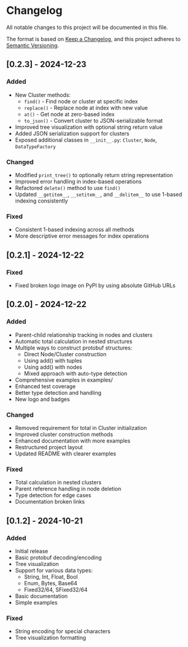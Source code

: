# Changelog

All notable changes to this project will be documented in this file.

The format is based on [Keep a Changelog](https://keepachangelog.com/en/1.0.0/),
and this project adheres to [Semantic Versioning](https://semver.org/spec/v2.0.0.html).

## [0.2.3] - 2024-12-23

### Added
- New Cluster methods:
  - `find()` - Find node or cluster at specific index
  - `replace()` - Replace node at index with new value
  - `at()` - Get node at zero-based index
  - `to_json()` - Convert cluster to JSON-serializable format
- Improved tree visualization with optional string return value
- Added JSON serialization support for clusters
- Exposed additional classes in `__init__.py`: `Cluster`, `Node`, `DataTypeFactory`

### Changed
- Modified `print_tree()` to optionally return string representation
- Improved error handling in index-based operations
- Refactored `delete()` method to use `find()`
- Updated `__getitem__`, `__setitem__`, and `__delitem__` to use 1-based indexing consistently

### Fixed
- Consistent 1-based indexing across all methods
- More descriptive error messages for index operations

## [0.2.1] - 2024-12-22

### Fixed
- Fixed broken logo image on PyPI by using absolute GitHub URLs

## [0.2.0] - 2024-12-22

### Added
- Parent-child relationship tracking in nodes and clusters
- Automatic total calculation in nested structures
- Multiple ways to construct protobuf structures:
  - Direct Node/Cluster construction
  - Using add() with tuples
  - Using add() with nodes
  - Mixed approach with auto-type detection
- Comprehensive examples in examples/
- Enhanced test coverage
- Better type detection and handling
- New logo and badges

### Changed
- Removed requirement for total in Cluster initialization
- Improved cluster construction methods
- Enhanced documentation with more examples
- Restructured project layout
- Updated README with clearer examples

### Fixed
- Total calculation in nested clusters
- Parent reference handling in node deletion
- Type detection for edge cases
- Documentation broken links

## [0.1.2] - 2024-10-21

### Added
- Initial release
- Basic protobuf decoding/encoding
- Tree visualization
- Support for various data types:
  - String, Int, Float, Bool
  - Enum, Bytes, Base64
  - Fixed32/64, SFixed32/64
- Basic documentation
- Simple examples

### Fixed
- String encoding for special characters
- Tree visualization formatting
